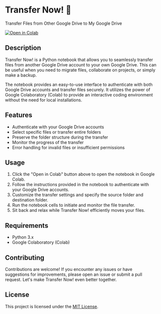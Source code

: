 # Transfer Now! 🚀
Transfer Files from Other Google Drive to My Google Drive

[![Open in Colab](https://colab.research.google.com/assets/colab-badge.svg)](https://colab.research.google.com/github/EliteKamrul/url/blob/main/URL%20TO%20GOOGLE%20DRIVE%20(2).ipynb)

## Description
Transfer Now! is a Python notebook that allows you to seamlessly transfer files from another Google Drive account to your own Google Drive. This can be useful when you need to migrate files, collaborate on projects, or simply make a backup.

The notebook provides an easy-to-use interface to authenticate with both Google Drive accounts and transfer files securely. It utilizes the power of Google Colaboratory (Colab) to provide an interactive coding environment without the need for local installations.

## Features
- Authenticate with your Google Drive accounts
- Select specific files or transfer entire folders
- Preserve the folder structure during the transfer
- Monitor the progress of the transfer
- Error handling for invalid files or insufficient permissions

## Usage
1. Click the "Open in Colab" button above to open the notebook in Google Colab.
2. Follow the instructions provided in the notebook to authenticate with your Google Drive accounts.
3. Customize the transfer settings and specify the source folder and destination folder.
4. Run the notebook cells to initiate and monitor the file transfer.
5. Sit back and relax while Transfer Now! efficiently moves your files.

## Requirements
- Python 3.x
- Google Colaboratory (Colab)

## Contributing
Contributions are welcome! If you encounter any issues or have suggestions for improvements, please open an issue or submit a pull request. Let's make Transfer Now! even better together.

## License
This project is licensed under the [MIT License](LICENSE).

